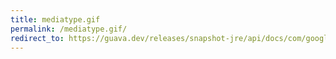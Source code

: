 ```yaml
---
title: mediatype.gif
permalink: /mediatype.gif/
redirect_to: https://guava.dev/releases/snapshot-jre/api/docs/com/google/common/net/MediaType.html#GIF
---
```

